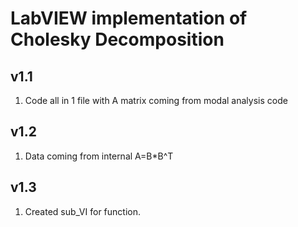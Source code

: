 # LabVIEW implementation of Cholesky Decomposition

## v1.1 
1. Code all in 1 file with A matrix coming from modal analysis code

## v1.2
1. Data coming from internal A=B*B^T

## v1.3
1. Created sub_VI for function. 



















